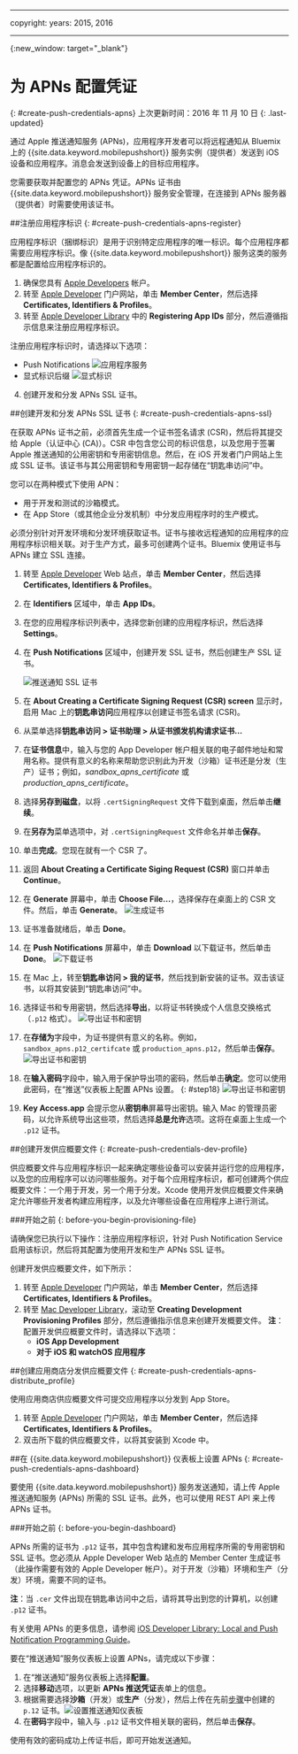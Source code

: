 
---

copyright:
 years: 2015, 2016

---

{:new_window: target="_blank"}
# 为 APNs 配置凭证
{: #create-push-credentials-apns}
上次更新时间：2016 年 11 月 10 日
{: .last-updated}

通过 Apple 推送通知服务 (APNs)，应用程序开发者可以将远程通知从 Bluemix 上的 {{site.data.keyword.mobilepushshort}} 服务实例（提供者）发送到 iOS 设备和应用程序。消息会发送到设备上的目标应用程序。 

您需要获取并配置您的 APNs 凭证。APNs 证书由 {{site.data.keyword.mobilepushshort}} 服务安全管理，在连接到 APNs 服务器（提供者）时需要使用该证书。

<!-- 1. Obtain an [Apple Developers](https://developer.apple.com/) account.-->

<!--2. [Register an App ID](#create-push-credentials-apns-register)
3. [Create a development and distribution APNs SSL certificate](#create-push-credentials-apns-ssl)
4. [Create a development provisioning profile](#create-push-credentials-dev-profile)
5. [Create a store distribution provisioning profile](#create-push-credentials-apns-distribute_profile)
6. [Creating .p12 push certificate file for Bluemix push](#create-p12-push-certificate-file-for-Bluemix-push)
7. [Set up APNs on the Push Dashboard](#create-push-credentials-apns-dashboard)
-->


##注册应用程序标识
{: #create-push-credentials-apns-register}


应用程序标识（捆绑标识）是用于识别特定应用程序的唯一标识。每个应用程序都需要应用程序标识。像 {{site.data.keyword.mobilepushshort}} 服务这类的服务都是配置给应用程序标识的。

1. 确保您具有 [Apple Developers](https://developer.apple.com/) 帐户。
2. 转至 [Apple Developer](https://developer.apple.com) 门户网站，单击 **Member Center**，然后选择 **Certificates, Identifiers & Profiles**。
3. 转至 [Apple Developer Library](https://developer.apple.com/library/mac/documentation/IDEs/Conceptual/AppDistributionGuide/MaintainingProfiles/MaintainingProfiles.html#//apple_ref/doc/uid/TP40012582-CH30-SW991) 中的 **Registering App IDs** 部分，然后遵循指示信息来注册应用程序标识。

注册应用程序标识时，请选择以下选项：

* Push Notifications
![应用程序服务](images/appID_appservices_enablepush.jpg)
* 显式标识后缀
![显式标识](images/appID_bundleID.jpg)
4. 创建开发和分发 APNs SSL 证书。

##创建开发和分发 APNs SSL 证书
{: #create-push-credentials-apns-ssl}

在获取 APNs 证书之前，必须首先生成一个证书签名请求 (CSR)，然后将其提交给 Apple（认证中心 (CA)）。CSR 中包含您公司的标识信息，以及您用于签署 Apple 推送通知的公用密钥和专用密钥信息。然后，在 iOS 开发者门户网站上生成 SSL 证书。该证书与其公用密钥和专用密钥一起存储在“钥匙串访问”中。

<!-- ###Before you begin -->
<!-- {: before-you-begin-certificate} -->

<!--[Register an App ID](#create-push-credentials-apns-register)-->

您可以在两种模式下使用 APN： 

* 用于开发和测试的沙箱模式。
* 在 App Store（或其他企业分发机制）中分发应用程序时的生产模式。

必须分别针对开发环境和分发环境获取证书。证书与接收远程通知的应用程序的应用程序标识相关联。对于生产方式，最多可创建两个证书。Bluemix 使用证书与 APNs 建立 SSL 连接。

<!-- Create a development and distribution SSL certificate. -->

1. 转至 [Apple Developer](https://developer.apple.com) Web 站点，单击 **Member Center**，然后选择 **Certificates, Identifiers & Profiles**。
2. 在 **Identifiers** 区域中，单击 **App IDs**。
3. 在您的应用程序标识列表中，选择您新创建的应用程序标识，然后选择 **Settings**。
4. 在 **Push Notifications** 区域中，创建开发 SSL 证书，然后创建生产 SSL 证书。

	 ![推送通知 SSL 证书](images/certificate_createssl.jpg)

5. 在 **About Creating a Certificate Signing Request (CSR) screen** 显示时，启用 Mac 上的**钥匙串访问**应用程序以创建证书签名请求 (CSR)。
6. 从菜单选择**钥匙串访问 > 证书助理 > 从证书颁发机构请求证书…** 
7. 在**证书信息**中，输入与您的 App Developer 帐户相关联的电子邮件地址和常用名称。提供有意义的名称来帮助您识别此为开发（沙箱）证书还是分发（生产）证书；例如，*sandbox_apns_certificate* 或 *production_apns_certificate*。
8. 选择**另存到磁盘**，以将 `.certSigningRequest` 文件下载到桌面，然后单击**继续**。
9. 在**另存为**菜单选项中，对 `.certSigningRequest` 文件命名并单击**保存**。
10. 单击**完成**。您现在就有一个 CSR 了。
11. 返回 **About Creating a Certificate Siging Request (CSR)** 窗口并单击 **Continue**。 
12. 在 **Generate** 屏幕中，单击 **Choose File...**，选择保存在桌面上的 CSR 文件。然后，单击 **Generate**。
![生成证书](images/generate_certificate.jpg)
13. 证书准备就绪后，单击 **Done**。
14. 在 **Push Notifications** 屏幕中，单击 **Download** 以下载证书，然后单击 **Done**。
![下载证书](images/certificate_download.jpg)
15. 在 Mac 上，转至**钥匙串访问 > 我的证书**，然后找到新安装的证书。双击该证书，以将其安装到“钥匙串访问”中。
16. 选择证书和专用密钥，然后选择**导出**，以将证书转换成个人信息交换格式（`.p12` 格式）。
![导出证书和密钥](images/keychain_export_key.jpg)
17. 在**存储为**字段中，为证书提供有意义的名称。例如，`sandbox_apns.p12_certifcate` 或 `production_apns.p12`，然后单击**保存**。
![导出证书和密钥](images/certificate_p12v2.jpg)
18. 在**输入密码**字段中，输入用于保护导出项的密码，然后单击**确定**。您可以使用此密码，在“推送”仪表板上配置 APNs 设置。
{: #step18}
	![导出证书和密钥](images/export_p12.jpg)
19. **Key Access.app** 会提示您从**密钥串**屏幕导出密钥。输入 Mac 的管理员密码，以允许系统导出这些项，然后选择**总是允许**选项。这将在桌面上生成一个 `.p12` 证书。


##创建开发供应概要文件
{: #create-push-credentials-dev-profile}

供应概要文件与应用程序标识一起来确定哪些设备可以安装并运行您的应用程序，以及您的应用程序可以访问哪些服务。对于每个应用程序标识，都可创建两个供应概要文件：一个用于开发，另一个用于分发。Xcode 使用开发供应概要文件来确定允许哪些开发者构建应用程序，以及允许哪些设备在应用程序上进行测试。

###开始之前
{: before-you-begin-provisioning-file}

请确保您已执行以下操作：注册应用程序标识，针对 Push Notification Service 启用该标识，然后将其配置为使用开发和生产 APNs SSL 证书。

创建开发供应概要文件，如下所示：

1. 转至 [Apple Developer](https://developer.apple.com) 门户网站，单击 **Member Center**，然后选择 **Certificates, Identifiers & Profiles**。
2. 转至 [Mac Developer Library](https://developer.apple.com/library/mac/documentation/IDEs/Conceptual/AppDistributionGuide/MaintainingProfiles/MaintainingProfiles.html#//apple_ref/doc/uid/TP40012582-CH30-SW62site)，滚动至 **Creating Development Provisioning Profiles** 部分，然后遵循指示信息来创建开发概要文件。
**注**：配置开发供应概要文件时，请选择以下选项：
	* **iOS App Development**
	* **对于 iOS 和 watchOS 应用程序**



##创建应用商店分发供应概要文件
{: #create-push-credentials-apns-distribute_profile}

使用应用商店供应概要文件可提交应用程序以分发到 App Store。

1. 转至 [Apple Developer](https://developer.apple.com) 门户网站，单击 **Member Center**，然后选择 **Certificates, Identifiers & Profiles**。
2. 双击所下载的供应概要文件，以将其安装到 Xcode 中。

##在 {{site.data.keyword.mobilepushshort}} 仪表板上设置 APNs
{: #create-push-credentials-apns-dashboard}

要使用 {{site.data.keyword.mobilepushshort}} 服务发送通知，请上传 Apple 推送通知服务 (APNs) 所需的 SSL 证书。此外，也可以使用 REST API 来上传 APNs 证书。


###开始之前
{: before-you-begin-dashboard}


<!-- Get your development and production APNs SSL certificate and the password associated with each type of certificate. For information, see Creating and configuring push credentials for APNs.-->

APNs 所需的证书为 `.p12` 证书，其中包含构建和发布应用程序所需的专用密钥和 SSL 证书。您必须从 Apple Developer Web 站点的 Member Center 生成证书（此操作需要有效的 Apple Developer 帐户）。对于开发（沙箱）环境和生产（分发）环境，需要不同的证书。

**注**：当 `.cer` 文件出现在钥匙串访问中之后，请将其导出到您的计算机，以创建 `.p12` 证书。

有关使用 APNs 的更多信息，请参阅 [iOS Developer Library: Local and Push Notification Programming Guide](https://developer.apple.com/library/ios/documentation/NetworkingInternet/Conceptual/RemoteNotificationsPG/Chapters/ProvisioningDevelopment.html#//apple_ref/doc/uid/TP40008194-CH104-SW4)。

要在“推送通知”服务仪表板上设置 APNs，请完成以下步骤：

1. 在“推送通知”服务仪表板上选择**配置**。
2. 选择**移动**选项，以更新 **APNs 推送凭证**表单上的信息。
3. 根据需要选择**沙箱**（开发）或**生产**（分发），然后上传在先前[步骤](#step18)中创建的 `p.12` 证书。![设置推送通知仪表板](images/wizard.jpg)
3. 在**密码**字段中，输入与 `.p12` 证书文件相关联的密码，然后单击**保存**。 

使用有效的密码成功上传证书后，即可开始发送通知。
